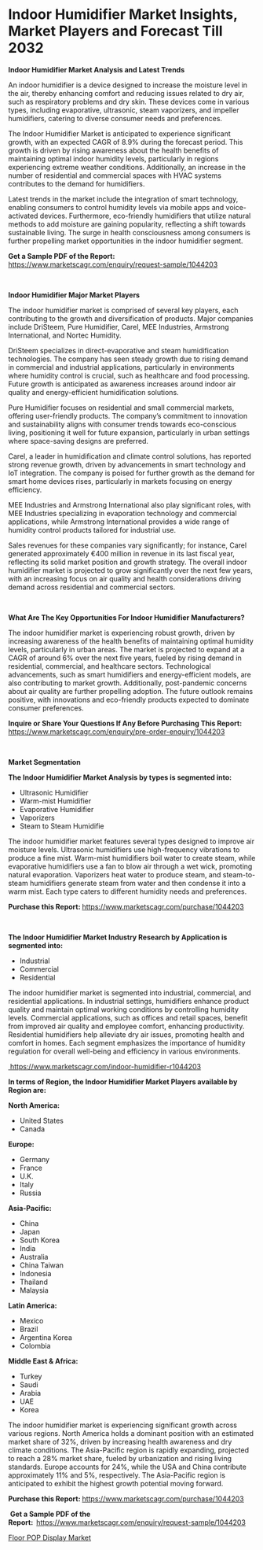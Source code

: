 <p><h1>Indoor Humidifier Market Insights, Market Players and Forecast Till 2032</h1></p><p><strong>Indoor Humidifier Market Analysis and Latest Trends</strong></p>
<p><p>An indoor humidifier is a device designed to increase the moisture level in the air, thereby enhancing comfort and reducing issues related to dry air, such as respiratory problems and dry skin. These devices come in various types, including evaporative, ultrasonic, steam vaporizers, and impeller humidifiers, catering to diverse consumer needs and preferences.</p><p>The Indoor Humidifier Market is anticipated to experience significant growth, with an expected CAGR of 8.9% during the forecast period. This growth is driven by rising awareness about the health benefits of maintaining optimal indoor humidity levels, particularly in regions experiencing extreme weather conditions. Additionally, an increase in the number of residential and commercial spaces with HVAC systems contributes to the demand for humidifiers.</p><p>Latest trends in the market include the integration of smart technology, enabling consumers to control humidity levels via mobile apps and voice-activated devices. Furthermore, eco-friendly humidifiers that utilize natural methods to add moisture are gaining popularity, reflecting a shift towards sustainable living. The surge in health consciousness among consumers is further propelling market opportunities in the indoor humidifier segment.</p></p>
<p><strong>Get a Sample PDF of the Report:&nbsp;</strong> <a href="https://www.marketscagr.com/enquiry/request-sample/1044203?utm_campaign=2003&utm_medium=2&utm_source=Github&utm_content=ia&utm_term=06022025&utm_id=indoor-humidifier">https://www.marketscagr.com/enquiry/request-sample/1044203</a></p>
<p>&nbsp;</p>
<p><strong>Indoor Humidifier Major Market Players</strong></p>
<p><p>The indoor humidifier market is comprised of several key players, each contributing to the growth and diversification of products. Major companies include DriSteem, Pure Humidifier, Carel, MEE Industries, Armstrong International, and Nortec Humidity. </p><p>DriSteem specializes in direct-evaporative and steam humidification technologies. The company has seen steady growth due to rising demand in commercial and industrial applications, particularly in environments where humidity control is crucial, such as healthcare and food processing. Future growth is anticipated as awareness increases around indoor air quality and energy-efficient humidification solutions.</p><p>Pure Humidifier focuses on residential and small commercial markets, offering user-friendly products. The company’s commitment to innovation and sustainability aligns with consumer trends towards eco-conscious living, positioning it well for future expansion, particularly in urban settings where space-saving designs are preferred.</p><p>Carel, a leader in humidification and climate control solutions, has reported strong revenue growth, driven by advancements in smart technology and IoT integration. The company is poised for further growth as the demand for smart home devices rises, particularly in markets focusing on energy efficiency.</p><p>MEE Industries and Armstrong International also play significant roles, with MEE Industries specializing in evaporation technology and commercial applications, while Armstrong International provides a wide range of humidity control products tailored for industrial use.</p><p>Sales revenues for these companies vary significantly; for instance, Carel generated approximately €400 million in revenue in its last fiscal year, reflecting its solid market position and growth strategy. The overall indoor humidifier market is projected to grow significantly over the next few years, with an increasing focus on air quality and health considerations driving demand across residential and commercial sectors.</p></p>
<p>&nbsp;</p>
<p><strong>What Are The Key Opportunities For Indoor Humidifier Manufacturers?</strong></p>
<p><p>The indoor humidifier market is experiencing robust growth, driven by increasing awareness of the health benefits of maintaining optimal humidity levels, particularly in urban areas. The market is projected to expand at a CAGR of around 6% over the next five years, fueled by rising demand in residential, commercial, and healthcare sectors. Technological advancements, such as smart humidifiers and energy-efficient models, are also contributing to market growth. Additionally, post-pandemic concerns about air quality are further propelling adoption. The future outlook remains positive, with innovations and eco-friendly products expected to dominate consumer preferences.</p></p>
<p><strong>Inquire or Share Your Questions If Any Before Purchasing This Report:</strong> <a href="https://www.marketscagr.com/enquiry/pre-order-enquiry/1044203?utm_campaign=2003&utm_medium=2&utm_source=Github&utm_content=ia&utm_term=06022025&utm_id=indoor-humidifier">https://www.marketscagr.com/enquiry/pre-order-enquiry/1044203</a></p>
<p>&nbsp;</p>
<p><strong>Market Segmentation</strong></p>
<p><strong>The Indoor Humidifier Market Analysis by types is segmented into:</strong></p>
<p><ul><li>Ultrasonic Humidifier</li><li>Warm-mist Humidifier</li><li>Evaporative Humidifier</li><li>Vaporizers</li><li>Steam to Steam Humidifie</li></ul></p>
<p><p>The indoor humidifier market features several types designed to improve air moisture levels. Ultrasonic humidifiers use high-frequency vibrations to produce a fine mist. Warm-mist humidifiers boil water to create steam, while evaporative humidifiers use a fan to blow air through a wet wick, promoting natural evaporation. Vaporizers heat water to produce steam, and steam-to-steam humidifiers generate steam from water and then condense it into a warm mist. Each type caters to different humidity needs and preferences.</p></p>
<p><strong>Purchase this Report:&nbsp;</strong><a href="https://www.marketscagr.com/purchase/1044203?utm_campaign=2003&utm_medium=2&utm_source=Github&utm_content=ia&utm_term=06022025&utm_id=indoor-humidifier">https://www.marketscagr.com/purchase/1044203</a></p>
<p>&nbsp;</p>
<p><strong>The Indoor Humidifier Market Industry Research by Application is segmented into:</strong></p>
<p><ul><li>Industrial</li><li>Commercial</li><li>Residential</li></ul></p>
<p><p>The indoor humidifier market is segmented into industrial, commercial, and residential applications. In industrial settings, humidifiers enhance product quality and maintain optimal working conditions by controlling humidity levels. Commercial applications, such as offices and retail spaces, benefit from improved air quality and employee comfort, enhancing productivity. Residential humidifiers help alleviate dry air issues, promoting health and comfort in homes. Each segment emphasizes the importance of humidity regulation for overall well-being and efficiency in various environments.</p></p>
<p><a href="https://www.marketscagr.com/indoor-humidifier-r1044203?utm_campaign=2003&utm_medium=2&utm_source=Github&utm_content=ia&utm_term=06022025&utm_id=indoor-humidifier">&nbsp;https://www.marketscagr.com/indoor-humidifier-r1044203</a></p>
<p><strong>In terms of Region, the Indoor Humidifier Market Players available by Region are:</strong></p>
<p>
    <p> <strong> North America: </strong>
        <ul>
            <li>United States</li>
            <li>Canada</li>
        </ul>
        </p> 
    <p> <strong> Europe: </strong>
        <ul>
            <li>Germany</li>
            <li>France</li>
            <li>U.K.</li>
            <li>Italy</li>
            <li>Russia</li>
        </ul>
        </p> 
    <p> <strong> Asia-Pacific: </strong>
        <ul>
            <li>China</li>
            <li>Japan</li>
            <li>South Korea</li>
            <li>India</li>
            <li>Australia</li>
            <li>China Taiwan</li>
            <li>Indonesia</li>
            <li>Thailand</li>
            <li>Malaysia</li>
        </ul>
        </p> 
    <p> <strong> Latin America: </strong>
        <ul>
            <li>Mexico</li>
            <li>Brazil</li>
            <li>Argentina Korea</li>
            <li>Colombia</li>
        </ul>
        </p> 
    <p> <strong> Middle East & Africa: </strong>
        <ul>
            <li>Turkey</li>
            <li>Saudi</li>
            <li>Arabia</li>
            <li>UAE</li>
            <li>Korea</li>
        </ul>
    </p>
    </p>
<p><p>The indoor humidifier market is experiencing significant growth across various regions. North America holds a dominant position with an estimated market share of 32%, driven by increasing health awareness and dry climate conditions. The Asia-Pacific region is rapidly expanding, projected to reach a 28% market share, fueled by urbanization and rising living standards. Europe accounts for 24%, while the USA and China contribute approximately 11% and 5%, respectively. The Asia-Pacific region is anticipated to exhibit the highest growth potential moving forward.</p></p>
<p><strong>Purchase this Report: </strong><a href="https://www.marketscagr.com/purchase/1044203?utm_campaign=2003&utm_medium=2&utm_source=Github&utm_content=ia&utm_term=06022025&utm_id=indoor-humidifier">https://www.marketscagr.com/purchase/1044203</a></p>
<p>&nbsp;<strong>Get a Sample PDF of the Report:&nbsp;&nbsp;</strong><a href="https://www.marketscagr.com/enquiry/request-sample/1044203?utm_campaign=2003&utm_medium=2&utm_source=Github&utm_content=ia&utm_term=06022025&utm_id=indoor-humidifier">https://www.marketscagr.com/enquiry/request-sample/1044203</a></p>
<p><strong></strong></p>
<p><p><a href="https://github.com/mauripalmi/Market-Research-Report-List-6/blob/main/floor-pop-display-market.md?utm_campaign=2003&utm_medium=2&utm_source=Github&utm_content=ia&utm_term=06022025&utm_id=indoor-humidifier">Floor POP Display Market</a></p></p>